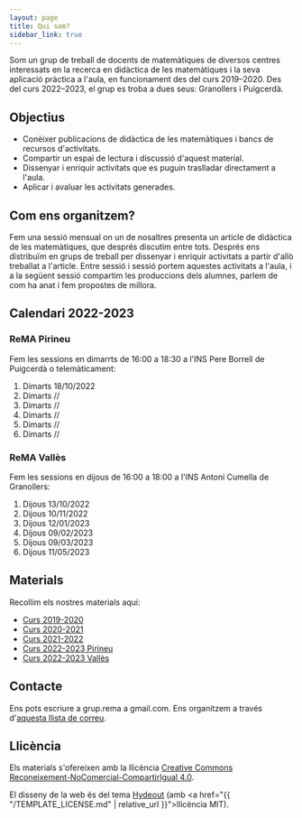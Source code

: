 ```yaml
---
layout: page
title: Qui som?
sidebar_link: true
---
```


<p class="message">
  Som un grup de treball de docents de matemàtiques de diversos centres interessats en la recerca en didàctica de les matemàtiques i la seva aplicació pràctica a l'aula, en funcionament des del curs 2019–2020. Des del curs 2022–2023, el grup es troba a dues seus: Granollers i Puigcerdà.
</p>

## Objectius

- Conèixer publicacions de didàctica de les matemàtiques i bancs de recursos d'activitats.
- Compartir un espai de lectura i discussió d'aquest material.
- Dissenyar i enriquir activitats que es puguin traslladar directament a l'aula.
- Aplicar i avaluar les activitats generades.

## Com ens organitzem?

Fem una sessió mensual on un de nosaltres presenta un article de didàctica de les matemàtiques, que després discutim entre tots. Després ens distribuïm en grups de treball per dissenyar i enriquir activitats a partir d'allò treballat a l'article. Entre sessió i sessió portem aquestes activitats a l'aula, i a la següent sessió compartim les produccions dels alumnes, parlem de com ha anat i fem propostes de millora.

## Calendari 2022-2023

### ReMA Pirineu

Fem les sessions en dimarrts de 16:00 a 18:30 a l'INS Pere Borrell de Puigcerdà o telemàticament:

1. Dimarts 18/10/2022
2. Dimarts //
3. Dimarts //
4. Dimarts //
5. Dimarts //
6. Dimarts //

### ReMA Vallès

Fem les sessions en dijous de 16:00 a 18:00 a l'INS Antoni Cumella de Granollers:

1. Dijous 13/10/2022
2. Dijous 10/11/2022
3. Dijous 12/01/2023
4. Dijous 09/02/2023
5. Dijous 09/03/2023
6. Dijous 11/05/2023

## Materials

Recollim els nostres materials aquí:

- [Curs 2019-2020](https://drive.google.com/drive/folders/1cruqqMdzPqGUwFW1vBXxcRwPSkSsmHpm)
- [Curs 2020-2021](https://drive.google.com/drive/folders/1q3T3fL1BSv5I4Jn0p__Ko6lCS3pvt54W)
- [Curs 2021-2022](https://drive.google.com/drive/u/1/folders/1DD2CUGUItyKbOexY9bu61DXvWnftcmJ-)
- [Curs 2022-2023 Pirineu](https://drive.google.com/drive/folders/1CVqgYbTX5nDbJ19utN4OuE7DRc3I8WKz)
- [Curs 2022-2023 Vallès](https://drive.google.com/drive/folders/1xkBKf5xOu0jwz9FcLPouNoPX6-MERLOw)

## Contacte

Ens pots escriure a grup.rema a gmail.com. Ens organitzem a través d'[aquesta llista de correu](https://groups.google.com/a/xtec.cat/g/rema-grup).

## Llicència

Els materials s'ofereixen amb la llicència [Creative Commons Reconeixement-NoComercial-CompartirIgual 4.0](https://creativecommons.org/licenses/by-nc-sa/4.0/deed.ca).

El disseny de la web és del tema [Hydeout](https://github.com/fongandrew/hydeout) (amb <a href="{{ "/TEMPLATE_LICENSE.md" | relative_url }}">llicència MIT</a>).
